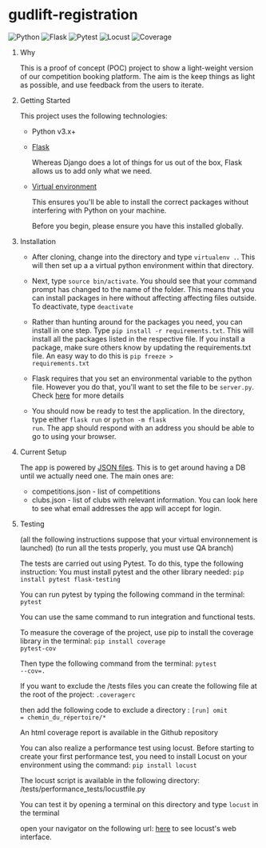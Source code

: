 # gudlift-registration

![Python](https://img.shields.io/badge/python-3.12.x-green.svg)
![Flask](https://img.shields.io/badge/Flask-3.0.x-green.svg)
![Pytest](https://img.shields.io/badge/Pytest-8.2.x-blue.svg)
![Locust](https://img.shields.io/badge/Locust-2.29.x-darkgreen.svg)
![Coverage](https://img.shields.io/badge/Coverage-7.5.x-blueviolet.svg)

1. Why


    This is a proof of concept (POC) project to show a light-weight version of our competition booking platform. The aim is the keep things as light as possible, and use feedback from the users to iterate.

2. Getting Started

    This project uses the following technologies:

    * Python v3.x+

    * [Flask](https://flask.palletsprojects.com/en/1.1.x/)

        Whereas Django does a lot of things for us out of the box, Flask allows us to add only what we need. 
     

    * [Virtual environment](https://virtualenv.pypa.io/en/stable/installation.html)

        This ensures you'll be able to install the correct packages without interfering with Python on your machine.

        Before you begin, please ensure you have this installed globally. 


3. Installation

    - After cloning, change into the directory and type <code>virtualenv .</code>. This will then set up a a virtual python environment within that directory.

    - Next, type <code>source bin/activate</code>. You should see that your command prompt has changed to the name of the folder. This means that you can install packages in here without affecting affecting files outside. To deactivate, type <code>deactivate</code>

    - Rather than hunting around for the packages you need, you can install in one step. Type <code>pip install -r requirements.txt</code>. This will install all the packages listed in the respective file. If you install a package, make sure others know by updating the requirements.txt file. An easy way to do this is <code>pip freeze > requirements.txt</code>

    - Flask requires that you set an environmental variable to the python file. However you do that, you'll want to set the file to be <code>server.py</code>. Check [here](https://flask.palletsprojects.com/en/1.1.x/quickstart/#a-minimal-application) for more details

    - You should now be ready to test the application. In the directory, type either <code>flask run</code> or <code>python -m flask run</code>. The app should respond with an address you should be able to go to using your browser.

4. Current Setup

    The app is powered by [JSON files](https://www.tutorialspoint.com/json/json_quick_guide.htm). This is to get around having a DB until we actually need one. The main ones are:
     
    * competitions.json - list of competitions
    * clubs.json - list of clubs with relevant information. You can look here to see what email addresses the app will accept for login.

5. Testing

    (all the following instructions suppose that your virtual environnement is launched)
    (to run all the tests properly, you must use QA branch)

    The tests are carried out using Pytest.
    To do this, type the following instruction:
    You must install pytest and the other library needed:
        <code>pip install pytest flask-testing</code>

    You can run pytest by typing the following command in the terminal:
        <code>pytest</code>

    You can use the same command to run integration and functional tests.

    To measure the coverage of the project, use pip to install the coverage library in the terminal:
        <code>pip install coverage pytest-cov</code>

    Then type the following command from the terminal:
        <code>pytest --cov=.</code>

    If you want to exclude the /tests files you can create the following file at the root of the project:
        <code>.coveragerc</code>
    
    then add the following code to exclude a directory :
        <code>[run]
                omit = chemin_du_répertoire/* </code>

    An html coverage report is available in the Github repository

    You can also realize a performance test using locust.
    Before starting to create your first performance test, you need to install Locust on your environment using the command:
        <code>pip install locust</code>
    
    The locust script is available in the following directory: /tests/performance_tests/locustfile.py

    You can test it by opening a terminal on this directory and type <code>locust</code> in the terminal

    open your navigator on the following url: [here](http://localhost:8089) to see locust's web interface.
